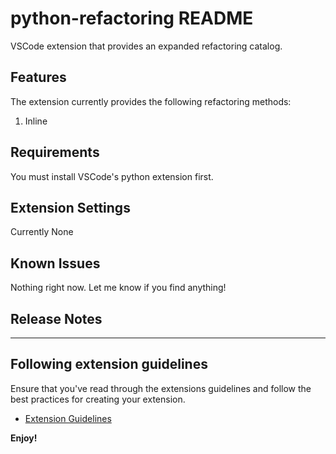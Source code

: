 # python-refactoring README
VSCode extension that provides an expanded refactoring catalog.

## Features

The extension currently provides the following refactoring methods:

1. Inline

## Requirements

You must install VSCode's python extension first.

## Extension Settings

Currently None

## Known Issues

Nothing right now. Let me know if you find anything!

## Release Notes

---

## Following extension guidelines

Ensure that you've read through the extensions guidelines and follow the best practices for creating your extension.

* [Extension Guidelines](https://code.visualstudio.com/api/references/extension-guidelines)

<!-- ## Working with Markdown -->

<!-- You can author your README using Visual Studio Code. Here are some useful editor keyboard shortcuts: -->

<!-- * Split the editor (`Cmd+\` on macOS or `Ctrl+\` on Windows and Linux). -->
<!-- * Toggle preview (`Shift+Cmd+V` on macOS or `Shift+Ctrl+V` on Windows and Linux). -->
<!-- * Press `Ctrl+Space` (Windows, Linux, macOS) to see a list of Markdown snippets. -->

<!-- ## For more information -->

<!-- * [Visual Studio Code's Markdown Support](http://code.visualstudio.com/docs/languages/markdown) -->
<!-- * [Markdown Syntax Reference](https://help.github.com/articles/markdown-basics/) -->

**Enjoy!**
